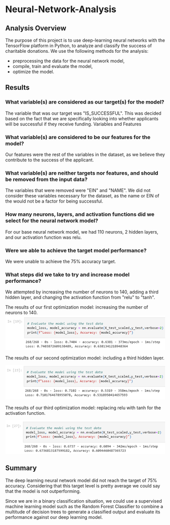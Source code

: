 # Neural-Network-Analysis

## Analysis Overview

The purpose of this project is to use deep-learning neural networks with the TensorFlow platform in Python, to analyze and classify the success of charitable donations.
We use the following methods for the analysis:

- preprocessing the data for the neural network model,
- compile, train and evaluate the model,
- optimize the model.

## Results

### What variable(s) are considered as our target(s) for the model?

The variable that was our target was "IS_SUCCESSFUL". This was decided based on the fact that we are specifically looking into whether applicants will be successful if they receive funding. Variables and Features

### What variable(s) are considered to be our features for the model?

Our features were the rest of the variables in the dataset, as we believe they contribute to the success of the applicant.

### What variable(s) are neither targets nor features, and should be removed from the input data?

The variables that were removed were "EIN" and "NAME". We did not consider these variables necessary for the dataset, as the name or EIN of the would not be a factor for being successful.

### How many neurons, layers, and activation functions did we select for the neural network model?

For our base neural network model, we had 110 neurons, 2 hidden layers, and our activation function was relu.

### Were we able to achieve the target model performance?

We were unable to achieve the 75% accuracy target.

### What steps did we take to try and increase model performance?

We attempted by increasing the number of neurons to 140, adding a third hidden layer, and changing the activation function from "relu" to "tanh".

The results of our first optimization model: increasing the number of neurons to 140. 
![increased](https://github.com/bikachuuuuuu/Neural-Network-Analysis/blob/main/Resources/increased_neurons_summary.png)

The results of our second optimization model: including a third hidden layer. 

![third](https://github.com/bikachuuuuuu/Neural-Network-Analysis/blob/main/Resources/third_hidden_layer_summary.png)

The results of our third optimization model: replacing relu with tanh for the activation function.

![tanh](https://github.com/bikachuuuuuu/Neural-Network-Analysis/blob/main/Resources/tanh_model_summary.png)

## Summary

The deep learning neural network model did not reach the target of 75% accuracy. Considering that this target level is pretty average we could say that the model is not outperforming.

Since we are in a binary classification situation, we could use a supervised machine learning model such as the Random Forest Classifier to combine a multitude of decision trees to generate a classified output and evaluate its performance against our deep learning model.
